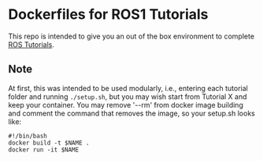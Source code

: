 # Dockerfiles for ROS1 Tutorials
This repo is intended to give you an out of the box environment to complete [ROS Tutorials](https://wiki.ros.org/ROS/Tutorials).

## Note
At first, this was intended to be used modularly, i.e., entering each tutorial folder and running ```./setup.sh```, but you may wish start from Tutorial X and keep your container. You may remove '--rm' from docker image building and comment the command that removes the image, so your setup.sh looks like:
```
#!/bin/bash
docker build -t $NAME .
docker run -it $NAME
```